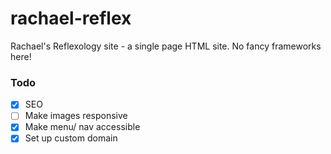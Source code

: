 # rachael-reflex
Rachael's Reflexology site - a single page HTML site. No fancy frameworks here!

### Todo

 - [x] SEO
 - [ ] Make images responsive
 - [x] Make menu/ nav accessible
 - [x] Set up custom domain
